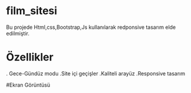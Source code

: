 ﻿# film_sitesi
 Bu projede Html,css,Bootstrap,Js kullanılarak redponsive tasarım elde edilmiştir.
# Özellikler
. Gece-Gündüz modu
.Site içi geçişler
.Kaliteli arayüz
.Responsive tasarım

#Ekran Görüntüsü




